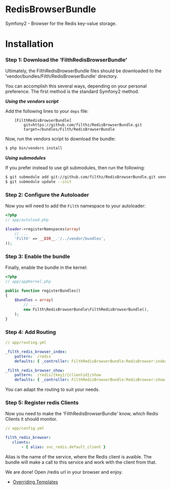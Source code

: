 RedisBrowserBundle
==================

Symfony2 - Browser for the Redis key-value storage.



Installation
============

### Step 1: Download the 'FilthRedisBrowserBundle'

Ultimately, the FilthRedisBrowserBundle files should be downloaded to the
'vendor/bundles/Filth/RedisBrowserBundle' directory.

You can accomplish this several ways, depending on your personal preference.
The first method is the standard Symfony2 method.

***Using the vendors script***

Add the following lines to your `deps` file:

```
    [FilthRedisBrowserBundle]
        git=https://github.com/filthz/RedisBrowserBundle.git
        target=/bundles/Filth/RedisBrowserBundle
```

Now, run the vendors script to download the bundle:

``` bash
$ php bin/vendors install
```

***Using submodules***

If you prefer instead to use git submodules, then run the following:

``` bash
$ git submodule add git://github.com/filthz/RedisBrowserBundle.git vendor/bundles/Filth/RedisBrowserBundle
$ git submodule update --init
```

### Step 2: Configure the Autoloader

Now you will need to add the `Filth` namespace to your autoloader:

``` php
<?php
// app/autoload.php

$loader->registerNamspaces(array(
    // ...
    'Filth' => __DIR__.'/../vendor/bundles',
));
```
### Step 3: Enable the bundle

Finally, enable the bundle in the kernel:

```php
<?php
// app/appKernel.php

public function registerBundles()
{
    $bundles = array(
        // ...
        new Filth\RedisBrowserBundle\FilthRedisBrowserBundle(),
    );
}
```

### Step 4: Add Routing

```yml
// app/routing.yml

_filth_redis_browser_index:
    pattern:  /redis
    defaults: { _controller: FilthRedisBrowserBundle:RedisBrowser:index }

_filth_redis_browser_show:
    pattern:  /redis/{key}/{clientid}/show
    defaults: { _controller: FilthRedisBrowserBundle:RedisBrowser:show }
````    

You can adapt the routing to suit your needs.

### Step 5: Register redis Clients

Now you need to make the 'FilthRedisBrowserBundle' know, which Redis Clients it should monitor.

```yml
// app/config.yml

filth_redis_browser:
   clients:
       - { alias: snc_redis.default_client }
```

Alias is the name of the service, where the Redis client is avaible. The bundle will make a call to this service and work with the client from that.

We are done! Open /redis url in your browser and enjoy.


- [Overriding Templates](Docs/overriding_templates.md)





        